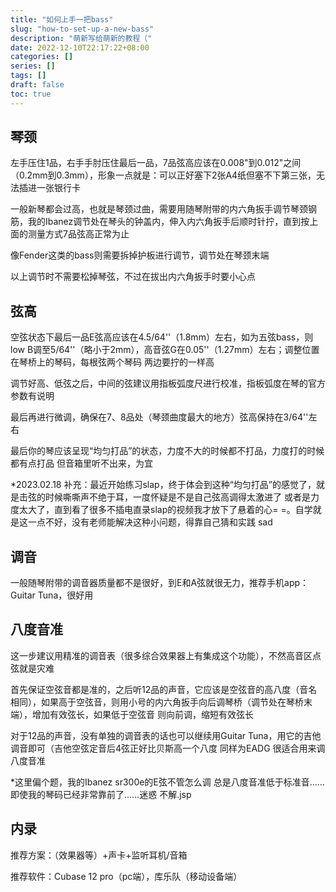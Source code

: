 ```yaml
---
title: "如何上手一把bass"
slug: "how-to-set-up-a-new-bass"
description: "萌新写给萌新的教程（"
date: 2022-12-10T22:17:22+08:00
categories: []
series: []
tags: []
draft: false
toc: true
---
```


## 琴颈

左手压住1品，右手手肘压住最后一品，7品弦高应该在0.008"到0.012"之间（0.2mm到0.3mm），形象一点就是：可以正好塞下2张A4纸但塞不下第三张，无法插进一张银行卡

一般新琴都会过高，也就是琴颈过曲，需要用随琴附带的内六角扳手调节琴颈钢筋，我的Ibanez调节处在琴头的钟盖内，伸入内六角扳手后顺时针拧，直到按上面的测量方式7品弦高正常为止

像Fender这类的bass则需要拆掉护板进行调节，调节处在琴颈末端

以上调节时不需要松掉琴弦，不过在拔出内六角扳手时要小心点

## 弦高

空弦状态下最后一品E弦高应该在4.5/64''（1.8mm）左右，如为五弦bass，则low B调至5/64''（略小于2mm），高音弦G在0.05''（1.27mm）左右；调整位置在琴桥上的琴码，每根弦两个琴码 两边要拧的一样高

调节好高、低弦之后，中间的弦建议用指板弧度尺进行校准，指板弧度在琴的官方参数有说明

最后再进行微调，确保在7、8品处（琴颈曲度最大的地方）弦高保持在3/64''左右

最后你的琴应该呈现“均匀打品”的状态，力度不大的时候都不打品，力度打的时候都有点打品 但音箱里听不出来，为宜

*2023.02.18 补充：最近开始练习slap，终于体会到这种“均匀打品”的感觉了，就是击弦的时候嘶嘶声不绝于耳，一度怀疑是不是自己弦高调得太激进了 或者是力度太大了，直到看了很多不插电直录slap的视频我才放下了悬着的心= =。自学就是这一点不好，没有老师能解决这种小问题，得靠自己猜和实践 sad

## 调音

一般随琴附带的调音器质量都不是很好，到E和A弦就很无力，推荐手机app：Guitar Tuna，很好用

## 八度音准

这一步建议用精准的调音表（很多综合效果器上有集成这个功能），不然高音区点弦就是灾难

首先保证空弦音都是准的，之后听12品的声音，它应该是空弦音的高八度（音名相同），如果高于空弦音，则用小号的内六角扳手向后调琴桥（调节处在琴桥末端），增加有效弦长，如果低于空弦音 则向前调，缩短有效弦长

对于12品的声音，没有单独的调音表的话也可以继续用Guitar Tuna，用它的吉他调音即可（吉他空弦定音后4弦正好比贝斯高一个八度 同样为EADG 很适合用来调八度音准

*这里偏个题，我的Ibanez sr300e的E弦不管怎么调 总是八度音准低于标准音……即使我的琴码已经非常靠前了……迷惑 不解.jsp

## 内录

推荐方案：（效果器等）+声卡+监听耳机/音箱

推荐软件：Cubase 12 pro（pc端），库乐队（移动设备端）

